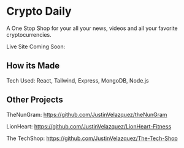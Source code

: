# Crypto Daily

A One Stop Shop for your all your news, videos and all your favorite cryptocurrencies.

Live Site Coming Soon:

## How its Made

Tech Used: React, Tailwind, Express, MongoDB, Node.js

## Other Projects

TheNunGram: https://github.com/JustinVelazquez/theNunGram

LionHeart: https://github.com/JustinVelazquez/LionHeart-Fitness

The TechShop: https://github.com/JustinVelazquez/The-Tech-Shop
